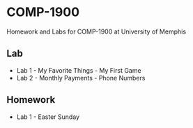# COMP-1900
Homework and Labs for COMP-1900 at University of Memphis

## Lab
* Lab 1 - My Favorite Things - My First Game
* Lab 2 - Monthly Payments - Phone Numbers
## Homework
* Lab 1 - Easter Sunday
